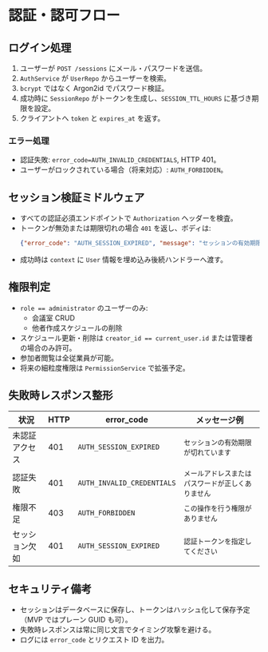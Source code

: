 # 認証・認可フロー

## ログイン処理
1. ユーザーが `POST /sessions` にメール・パスワードを送信。
2. `AuthService` が `UserRepo` からユーザーを検索。
3. `bcrypt` ではなく Argon2id でパスワード検証。
4. 成功時に `SessionRepo` がトークンを生成し、`SESSION_TTL_HOURS` に基づき期限を設定。
5. クライアントへ `token` と `expires_at` を返す。

### エラー処理
- 認証失敗: `error_code=AUTH_INVALID_CREDENTIALS`, HTTP 401。
- ユーザーがロックされている場合（将来対応）: `AUTH_FORBIDDEN`。

## セッション検証ミドルウェア
- すべての認証必須エンドポイントで `Authorization` ヘッダーを検査。
- トークンが無効または期限切れの場合 `401` を返し、ボディは:
  ```json
  {"error_code": "AUTH_SESSION_EXPIRED", "message": "セッションの有効期限が切れています"}
  ```
- 成功時は `context` に `User` 情報を埋め込み後続ハンドラーへ渡す。

## 権限判定
- `role == administrator` のユーザーのみ:
  - 会議室 CRUD
  - 他者作成スケジュールの削除
- スケジュール更新・削除は `creator_id == current_user.id` または管理者の場合のみ許可。
- 参加者閲覧は全従業員が可能。
- 将来の細粒度権限は `PermissionService` で拡張予定。

## 失敗時レスポンス整形
| 状況 | HTTP | error_code | メッセージ例 |
| --- | --- | --- | --- |
| 未認証アクセス | 401 | `AUTH_SESSION_EXPIRED` | `セッションの有効期限が切れています` |
| 認証失敗 | 401 | `AUTH_INVALID_CREDENTIALS` | `メールアドレスまたはパスワードが正しくありません` |
| 権限不足 | 403 | `AUTH_FORBIDDEN` | `この操作を行う権限がありません` |
| セッション欠如 | 401 | `AUTH_SESSION_EXPIRED` | `認証トークンを指定してください` |

## セキュリティ備考
- セッションはデータベースに保存し、トークンはハッシュ化して保存予定（MVP ではプレーン GUID も可）。
- 失敗時レスポンスは常に同じ文言でタイミング攻撃を避ける。
- ログには `error_code` とリクエスト ID を出力。

